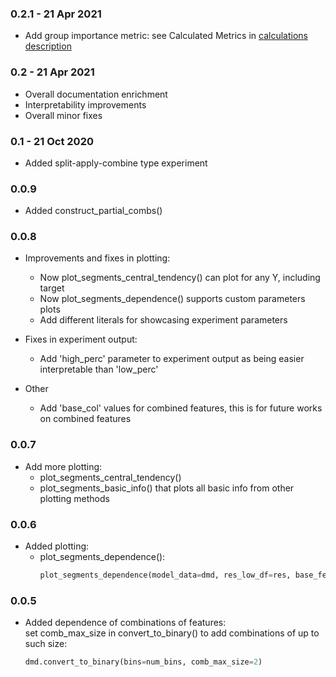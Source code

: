 ### 0.2.1 - 21 Apr 2021
* Add group importance metric: see Calculated Metrics in [calculations description](data_fast_insights/doc/CALCULATIONS_DESCRIPTION.md)

### 0.2 - 21 Apr 2021
* Overall documentation enrichment
* Interpretability improvements 
* Overall minor fixes

### 0.1 - 21 Oct 2020
* Added split-apply-combine type experiment

### 0.0.9
* Added construct_partial_combs()

### 0.0.8
* Improvements and fixes in plotting:
    * Now plot_segments_central_tendency() can plot for any Y, including target
    * Now plot_segments_dependence() supports custom parameters plots
    * Add different literals for showcasing experiment parameters

* Fixes in experiment output: 
    * Add 'high_perc' parameter to experiment output as being easier interpretable than 'low_perc'

* Other
    * Add 'base_col' values for combined features, this is for future works on combined features

### 0.0.7
* Add more plotting:
    * plot_segments_central_tendency()
    * plot_segments_basic_info() that plots all basic info from other plotting methods

### 0.0.6
* Added plotting: 
    * plot_segments_dependence():
        ```python
        plot_segments_dependence(model_data=dmd, res_low_df=res, base_feature_name='x_cat')
        ```

### 0.0.5
 * Added dependence of combinations of features:   
    set comb_max_size in convert_to_binary() to add combinations of up to such size:
    ```python
    dmd.convert_to_binary(bins=num_bins, comb_max_size=2)
    ```